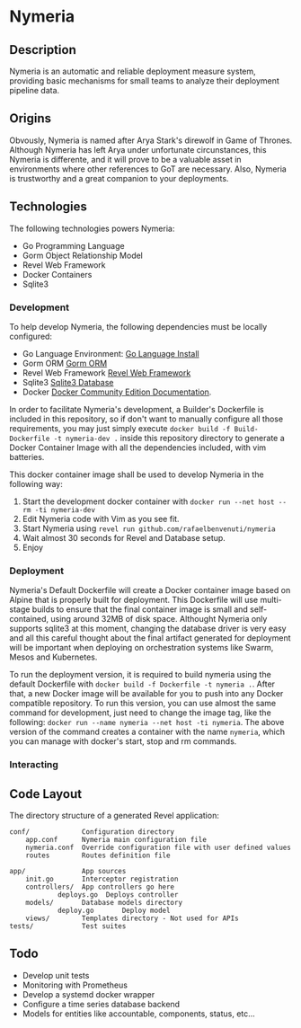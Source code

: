 # Nymeria

## Description

Nymeria is an automatic and reliable deployment measure system, providing basic mechanisms for small teams to analyze their deployment pipeline data.

## Origins

Obvously, Nymeria is named after Arya Stark's direwolf in Game of Thrones. Although Nymeria has left Arya under unfortunate circunstances, this Nymeria is differente, and it will prove to be a valuable asset in environments where other references to GoT are necessary. Also, Nymeria is trustworthy and a great companion to your deployments.

## Technologies

The following technologies powers Nymeria:
* Go Programming Language
* Gorm Object Relationship Model
* Revel Web Framework
* Docker Containers
* Sqlite3

### Development

To help develop Nymeria, the following dependencies must be locally configured:
* Go Language Environment: [Go Language Install](https://golang.org/doc/install)
* Gorm ORM [Gorm ORM](http://jinzhu.me/gorm)
* Revel Web Framework [Revel Web Framework](https://https://revel.github.io)
* Sqlite3 [Sqlite3 Database](https://www.sqlite.org)
* Docker [Docker Community Edition Documentation](https://docs.docker.com/engine/installation).

In order to facilitate Nymeria's development, a Builder's Dockerfile is included in this repository, so if don't want to manually configure all those requirements, you may just simply execute `docker build -f Build-Dockerfile -t nymeria-dev .` inside this repository directory to generate a Docker Container Image with all the dependencies included, with vim batteries.

This docker container image shall be used to develop Nymeria in the following way:
1. Start the development docker container with `docker run --net host --rm -ti nymeria-dev`
2. Edit Nymeria code with Vim as you see fit.
3. Start Nymeria using `revel run github.com/rafaelbenvenuti/nymeria`
4. Wait almost 30 seconds for Revel and Database setup.
5. Enjoy

### Deployment
Nymeria's Default Dockerfile will create a Docker container image based on Alpine that is properly built for deployment.
This Dockerfile will use multi-stage builds to ensure that the final container image is small and self-contained, using around 32MB of disk space.
Althought Nymeria only supports sqlite3 at this moment, changing the database driver is very easy and all this careful thought about the final artifact generated for deployment will be important when deploying on orchestration systems like Swarm, Mesos and Kubernetes.

To run the deployment version, it is required to build nymeria using the default Dockerfile with `docker build -f Dockerfile -t nymeria .`.
After that, a new Docker image will be available for you to push into any Docker compatible repository. To run this version, you can use almost the same command for development, just need to change the image tag, like the following: `docker run --name nymeria --net host -ti nymeria`.
The above version of the command creates a container with the name `nymeria`, which you can manage with docker's start, stop and rm commands.

### Interacting


## Code Layout

The directory structure of a generated Revel application:

    conf/             Configuration directory
        app.conf      Nymeria main configuration file
        nymeria.conf  Override configuration file with user defined values
        routes        Routes definition file

    app/              App sources
        init.go       Interceptor registration
        controllers/  App controllers go here
                deploys.go  Deploys controller
        models/       Database models directory
                deploy.go       Deploy model
        views/        Templates directory - Not used for APIs
    tests/            Test suites

## Todo
* Develop unit tests
* Monitoring with Prometheus
* Develop a systemd docker wrapper
* Configure a time series database backend
* Models for entities like accountable, components, status, etc...
